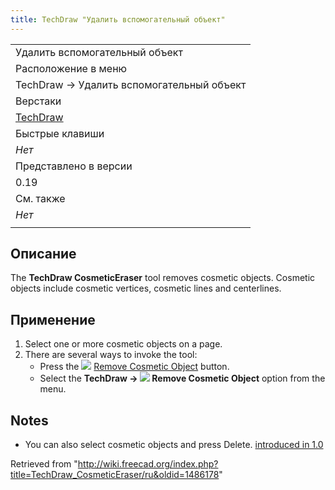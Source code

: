 ```yaml
---
title: TechDraw "Удалить вспомогательный объект"
---
```

|  |
| --- |
| Удалить вспомогательный объект |
| Расположение в меню |
| TechDraw → Удалить вспомогательный объект |
| Верстаки |
| [TechDraw](/TechDraw_Workbench/ru "TechDraw Workbench/ru") |
| Быстрые клавиши |
| *Нет* |
| Представлено в версии |
| 0.19 |
| См. также |
| *Нет* |
|  |

## Описание

The **TechDraw CosmeticEraser** tool removes cosmetic objects. Cosmetic objects include cosmetic vertices, cosmetic lines and centerlines.

## Применение

1. Select one or more cosmetic objects on a page.
2. There are several ways to invoke the tool:
   * Press the ![](/images/TechDraw_CosmeticEraser.svg) [Remove Cosmetic Object](/TechDraw_CosmeticEraser "TechDraw CosmeticEraser") button.
   * Select the **TechDraw → ![](/images/TechDraw_CosmeticEraser.svg) Remove Cosmetic Object** option from the menu.

## Notes

* You can also select cosmetic objects and press Delete. [introduced in 1.0](/Release_notes_1.0 "Release notes 1.0")

Retrieved from "<http://wiki.freecad.org/index.php?title=TechDraw_CosmeticEraser/ru&oldid=1486178>"